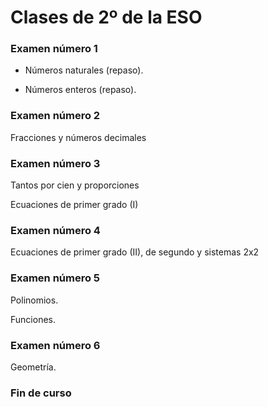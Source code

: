 # Clases de 2º de la ESO
### Examen número 1

* Números naturales (repaso).

* Números enteros (repaso).

### Examen número 2
Fracciones y números decimales

### Examen número 3
Tantos por cien y proporciones

Ecuaciones de primer grado (I)

### Examen número 4
Ecuaciones de primer grado (II), de segundo y sistemas 2x2


### Examen número 5
Polinomios.

Funciones.


### Examen número 6

Geometría.


### Fin de curso


